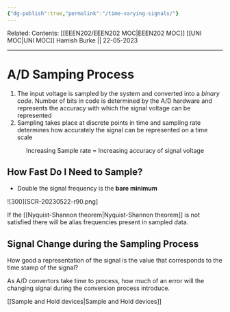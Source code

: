 ```yaml
---
{"dg-publish":true,"permalink":"/time-varying-signals/"}
---
```


Related: 
Contents: [[EEEN202/EEEN202 MOC\|EEEN202 MOC]]
[[UNI MOC\|UNI MOC]]
Hamish Burke || 22-05-2023
***

# A/D Samping Process

1. The input voltage is sampled by the system and converted into a *binary code*. Number of bits in code is determined by the A/D hardware and represents the accuracy with which the signal voltage can be represented
2. Sampling takes place at discrete points in time and sampling rate determines how accurately the signal can be represented on a time scale

<p align="center">
Increasing Sample rate = Increasing accuracy of signal voltage
</p>

## How Fast Do I Need to Sample?

- Double the signal frequency is the **bare minimum**

![300][SCR-20230522-r90.png]

If the [[Nyquist-Shannon theorem\|Nyquist-Shannon theorem]] is not satisfied there will be alias frequencies present in sampled data.

## Signal Change during the Sampling Process

How good a representation of the signal is the value that corresponds to the time stamp of the signal?

As A/D convertors take time to process, how much of an error will the changing signal during the conversion process introduce.

[[Sample and Hold devices\|Sample and Hold devices]]


